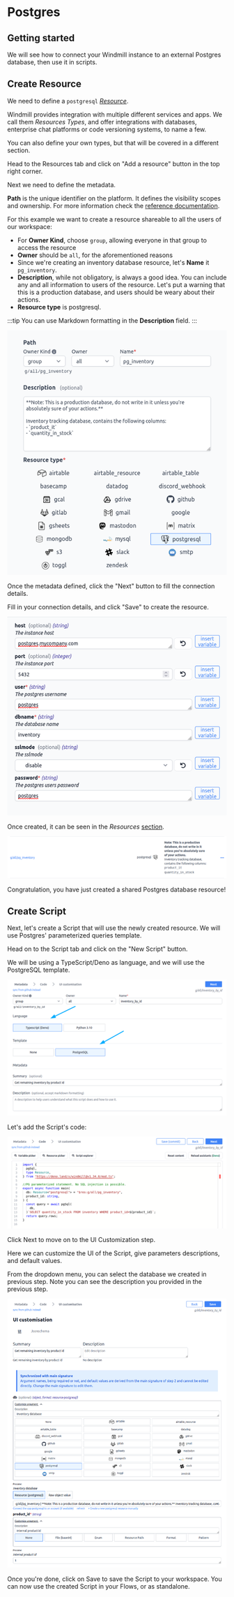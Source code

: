 # Postgres

## Getting started

We will see how to connect your Windmill instance to an external Postgres 
database, then use it in scripts.

## Create Resource

We need to define a `postgresql` [*Resource*][docs-resources]. 

Windmill provides integration with multiple different services and apps.
We call them *Resources Types*, and offer integrations with databases, 
enterprise chat platforms or code versioning systems, to name a few. 

You can also define your own types, but that will be covered in a different 
section.

Head to the Resources tab and click on "Add a resource" button in the top 
right corner.

Next we need to define the metadata. 

**Path** is the unique identifier on the platform. It defines 
the visibility scopes and ownership. For more information check the 
[reference documentation][docs-path].

For this example we want to create a resource shareable to all the users
of our workspace:

- For **Owner Kind**, choose `group`, allowing everyone in that group to access
the resource
- **Owner** should be `all`, for the aforementioned reasons
- Since we're creating an inventory database resource, let's **Name** it
`pg_inventory`.
- **Description**, while not obligatory, is always a good idea. You can include
any and all information to users of the resource. Let's put a warning that
this is a production database, and users should be weary about their actions.
- **Resource type** is postgresql.

:::tip
You can use Markdown formatting in the **Description** field.
:::

![define resource metadata](../assets/integrations/1_1.png)

Once the metadata defined, click the "Next" button to fill the connection
details. 

Fill in your connection details, and click "Save" to create the resource.

![define resource connection details](../assets/integrations/1_2.png)

Once created, it can be seen in the *Resources* [section][wm-app-resources].

![define resource connection details](../assets/integrations/1_3.png)

Congratulation, you have just created a shared Postgres database resource!

## Create Script

Next, let's create a Script that will use the newly created resource.
We will use Postgres' parameterized queries template.

Head on to the Script tab and click on the "New Script" button.

We will be using a TypeScript/Deno as language, and we will use the PostgreSQL
template.

![create script](../assets/integrations/2_1.png)

Let's add the Script's code:

![create script code](../assets/integrations/2_2.png)

Click Next to move on to the UI Customization step.


Here we can customize the UI of the Script, give parameters descriptions, and
default values. 

From the dropdown menu, you can select the database we created in 
previous step. Note you can see the description you provided in the previous
step.

![create script customization](../assets/integrations/2_3.png)

Once you're done, click on Save to save the Script to your workspace. 
You can now use the created Script in your Flows, or as standalone.


<!-- Links -->

[wm-app-resources]: https://app.windmill.dev/resources
[docs-resources]: ../reference#resource
[docs-path]: ../reference#path